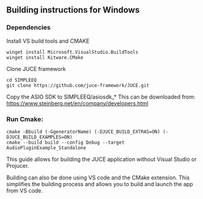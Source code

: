## Building instructions for Windows

### Dependencies

Install VS build tools and CMAKE
```
winget install Microsoft.VisualStudio.BuildTools
winget install Kitware.CMake
```
Clone JUCE framework
```
cd SIMPLEEQ
git clone https://github.com/juce-framework/JUCE.git
```
Copy the ASIO SDK to SIMPLEEQ/asiosdk_*
This can be downloaded from: https://www.steinberg.net/en/company/developers.html

### Run Cmake:
```
cmake -Bbuild (-GgeneratorName) (-DJUCE_BUILD_EXTRAS=ON) (-DJUCE_BUILD_EXAMPLES=ON)
cmake --build build --config Debug --target AudioPluginExample_Standalone
```

This guide allows for building the JUCE application without Visual Studio or Projucer.

Building can also be done using VS code and the CMake extension.
This simplifies the building process and allows you to build and launch
the app from VS code.
